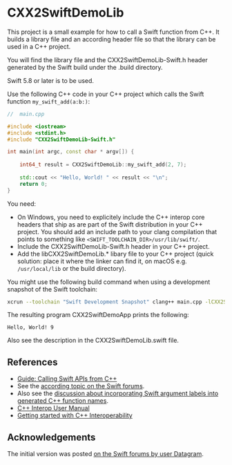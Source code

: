 # CXX2SwiftDemoLib

This project is a small example for how to call a Swift function from C++. It builds a library file and an according header file so that the library can be used in a C++ project.

You will find the library file and the CXX2SwiftDemoLib-Swift.h header generated by the Swift build under the .build directory.

Swift 5.8 or later is to be used.

Use the following C++ code in your C++ project which calls the Swift function `my_swift_add(a:b:)`:

```C++
//  main.cpp

#include <iostream>
#include <stdint.h>
#include "CXX2SwiftDemoLib-Swift.h"

int main(int argc, const char * argv[]) {
    
    int64_t result = CXX2SwiftDemoLib::my_swift_add(2, 7);
    
    std::cout << "Hello, World! " << result << "\n";
    return 0;
}
```

You need:

- On Windows, you need to explicitely include the C++ interop core headers that ship as are part of the Swift distribution in your C++ project. You should add an include path to your clang compilation that points to something like `<SWIFT_TOOLCHAIN_DIR>/usr/lib/swift/`.
- Include the CXX2SwiftDemoLib-Swift.h header in your C++ project.
- Add the libCXX2SwiftDemoLib.\* libary file to your C++ project (quick solution: place it where the linker can find it, on macOS e.g. `/usr/local/lib` or the build directory).

You might use the following build command when using a development snapshot of the Swift toolchain:

```bash
xcrun --toolchain "Swift Development Snapshot" clang++ main.cpp -lCXX2SwiftDemoLib -o CXX2SwiftDemoApp -v
```

The resulting program CXX2SwiftDemoApp prints the following:

```text
Hello, World! 9
```

Also see the description in the CXX2SwiftDemoLib.swift file.

## References

- [Guide: Calling Swift APIs from C++](https://github.com/apple/swift/blob/main/docs/CppInteroperability/UserGuide-CallingSwiftFromC%2B%2B.md)
- See the [according topic on the Swift forums](https://forums.swift.org/t/report-swift-and-c-interoperability-project-progress-in-the-swift-5-7-time-frame/61005).
- Also see the [discussion about incorporating Swift argument labels into generated C++ function names](https://forums.swift.org/t/swift-to-c-incorporating-swift-argument-labels-into-generated-c-function-name/62195).
- [C++ Interop User Manual](https://github.com/apple/swift/blob/main/docs/CppInteroperability/UserManual.md)
- [Getting started with C++ Interoperability](https://github.com/apple/swift/blob/main/docs/CppInteroperability/GettingStartedWithC%2B%2BInterop.md)

## Acknowledgements

The initial version was posted [on the Swift forums by user 
Datagram](https://forums.swift.org/t/report-swift-and-c-interoperability-project-progress-in-the-swift-5-7-time-frame/61005/21).
